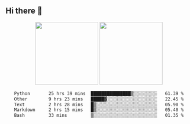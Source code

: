 ## Hi there 👋
<div align="center">
<span>  </span>
<img height="170px" src="https://github-readme-stats.vercel.app/api?username=LZvoid&show_icons=true&count_private==true&v=3" /><span>        </span><img height="170px" src="https://github-readme-stats.vercel.app/api/top-langs/?username=LZvoid&layout=compact&langs_count=8&v=3" />
<span>  </span>
</div>
<div align="center">

<!--START_SECTION:waka-->

```txt
Python       25 hrs 39 mins  ███████████████▒░░░░░░░░░   61.39 %
Other        9 hrs 23 mins   █████▓░░░░░░░░░░░░░░░░░░░   22.45 %
Text         2 hrs 28 mins   █▒░░░░░░░░░░░░░░░░░░░░░░░   05.90 %
Markdown     2 hrs 15 mins   █▒░░░░░░░░░░░░░░░░░░░░░░░   05.40 %
Bash         33 mins         ▒░░░░░░░░░░░░░░░░░░░░░░░░   01.35 %
```

<!--END_SECTION:waka-->
</div>
